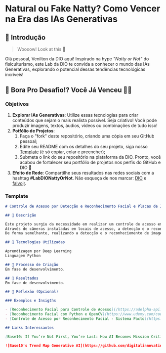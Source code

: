 # Natural ou Fake Natty? Como Vencer na Era das IAs Generativas

## 🚀 Introdução

> Woooow! Look at this  👀

Olá pessoal, Venilton da DIO aqui! Inspirado na hype _"Natty or Not"_ do fisiculturismo, este Lab da DIO te convida a conhecer o mundo das IAs Generativas, explorando o potencial dessas tendências tecnológicas incríveis!

## 🎯 Bora Pro Desafio!? Você Já Venceu 💪🤓

### Objetivos

1. **Explorar IAs Generativas**: Utilize essas tecnologias para criar conteúdos que sejam o mais realista possível. Seja criativo! Você pode produzir imagens, textos, áudios, vídeos ou combinações de tudo isso!
1. **Potfólio de Projetos**:
    1. Faça o "fork" deste repositório, criando uma cópia em seu GitHub pessoal;
    2. Edite seu README com os detalhes do seu projeto, siga nosso [Template](#template) (é só copiar, colar e preencher);
    3. Submeta o link do seu repositório na plataforma da DIO. Pronto, você acabou de fortalecer seu portfólio de projetos nos perfis do GitHub e DIO 🚀
1. **Efeito de Rede**: Compartilhe seus resultados nas redes sociais com a hashtag **#LabDIONattyOrNot**. Não esqueça de nos marcar: [DIO](https://www.linkedin.com/school/dio-makethechange) e [falvojr](https://www.linkedin.com/in/falvojr).

### Template

```markdown
# Controle de Acesso por Detecção e Reconhecimento Facial e Placas de Identificação de Veículos

## 📒 Descrição

Este projeto surgiu da necessidade em realizar um controle de acesso em meu condomínio tanto para pessoas, como para veículos.
Através de câmeras instaladas em locais de acesso, a detecção e o reconhecimento de imagens em tempo real deve identificar a imagem facial da pessoa, que se encontra cadastrada em um banco de dados, e assim permitir o acesso ao condomínio, e também registrar a quantidade de eventos de entrada e de saída.
De forma semelhante, realizando a detecção e o reconheciomento de imagens em tempo real deve identificar a imagem da placa do veículo, que também se encontra cadastrada em um banco de dados, e assim permitir o acesso ao estacionamento, e também registrar a quantidade de eventos de entrada e enventos de saída.  

## 🤖 Tecnologias Utilizadas

Aprendizagem por Deep Learning
Linguagem Python 

## 🧐 Processo de Criação
Em fase de desenvolvimento.

## 🚀 Resultados
Em fase de desenvolvimento.

## 💭 Reflexão (Opcional)

### Exemplos e Insigths

- [Reconhecimento Facial para Controle de Acesso](/https://adelpha-api.mackenzie.br/server/api/core/bitstreams/8d684b74-0375-47e5-98fb-98aeff98660c/content)
- [Reconhecimento Facial com Python e OpenCV](https://www.udemy.com/course/reconhecimento-facial-com-python-e-opencv/?audience=Keyword&campaigntype=Search&gad_source=1&gclid=CjwKCAjw7s20BhBFEiwABVIMrcz6QMVfxRE7rUJid7haISzPaoatAm67PBLaibv-F2Cz4sO6_VuAWRoC-SkQAvD_BwE&language=PT&matchtype=b&portfolio=Brazil&priority=&product=Course&test=&topic=&utm_campaign=Python_new_v.PROF_la.PT_cc.BR_ti.7380&utm_content=deal4584&utm_medium=udemyads&utm_source=adwords&utm_term=_._ag_105409576247_._ad_654184551527_._kw_reconhecimento+facial_._de_c_._dm__._pl__._ti_kwd-786346095_._li_20018_._pd__._&couponCode=2021PM25)
- [Controle de Acesso por Reconhecimento Facial - Sistema Pacto](https://www.youtube.com/watch?v=VFb386loHcw)

## Links Interessantes

[Base10: If You’re Not First, You’re Last: How AI Becomes Mission Critical](https://base10.vc/post/generative-ai-mission-critical/)

![Base10's Trend Map Generative AI](https://github.com/digitalinnovationone/lab-natty-or-not/assets/730492/f4df26e8-f8f7-4419-8252-c69d73ea930c)
